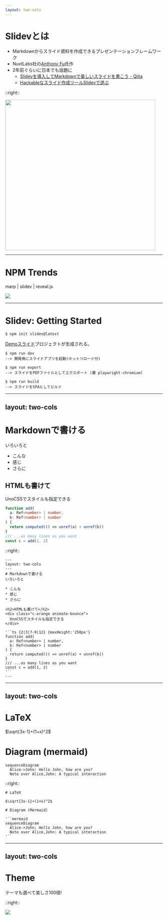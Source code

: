 ```yaml
---
layout: two-cols
---
```


# Slidevとは

* Markdownからスライド資料を作成できるプレゼンテーションフレームワーク
* NuxtLabs社の[Anthony Fu](https://antfu.me/)氏作
* 2年前ぐらいに日本でも話題に
  * [Slidevを導入してMarkdownで美しいスライドを書こう \- Qiita](https://qiita.com/loftkun/items/2fbeddc9449eb5d85dfd)
  * [Hackableなスライド作成ツールSlidevで遊ぶ](https://zenn.dev/hiroko_ino/articles/hackable-slidev-play-lt)

::right::

<div>
  <img src="/20230601_slidev/slidev.png" style="height:480px;"/>
</div>

---

# NPM Trends
marp | slidev | reveal.js

![](/20230601_slidev/npm_trends.png)

---

# Slidev: Getting Started

```
$ npm init slidev@latest
```

[Demoスライド](https://demo.sli.dev/starter/)プロジェクトが生成される。

```
$ npm run dev
--> 開発用にスライドアプリを起動(ホットリロード付)

$ npm run export
--> スライドをPDFファイルとしてエクスポート (要 playwright-chromium)

$ npm run build
--> スライドをSPAとしてビルド
```

---
layout: two-cols
---

# Markdownで書ける
いろいろと

* こんな
* 感じ
* さらに

<h2>HTMLも書けて</h2>
<div class="c-orange animate-bounce">
  UnoCSSでスタイルも指定できる
</div>

```ts {2|3|7-9|12} {maxHeight:'250px'}
function add(
  a: Ref<number> | number,
  b: Ref<number> | number
) {
  return computed(() => unref(a) + unref(b))
}
/// ...as many lines as you want
const c = add(1, 2)
```

::right::

```
---
layout: two-cols
---
# Markdownで書ける
いろいろと

* こんな
* 感じ
* さらに

<h2>HTMLも書けて</h2>
<div class="c-orange animate-bounce">
  UnoCSSでスタイルも指定できる
</div>

'``ts {2|3|7-9|12} {maxHeight:'250px'}
function add(
  a: Ref<number> | number,
  b: Ref<number> | number
) {
  return computed(() => unref(a) + unref(b))
}
/// ...as many lines as you want
const c = add(1, 2)
'``
---
```

---
layout: two-cols
---

# LaTeX

$\sqrt{3x-1}+(1+x)^2$

# Diagram (mermaid)

```mermaid
sequenceDiagram
  Alice->John: Hello John, how are you?
  Note over Alice,John: A typical interaction
```

::right::

```
# LaTeX

$\sqrt{3x-1}+(1+x)^2$

# Diagram (Mermaid)

'``mermaid
sequenceDiagram
  Alice->John: Hello John, how are you?
  Note over Alice,John: A typical interaction
'``
```

---
layout: two-cols
---
# Theme

テーマも選べて楽しさ100倍!

::right::

![](/20230601_slidev/slidev-theme.png)